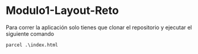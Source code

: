 # Modulo1-Layout-Reto

Para correr la aplicación solo tienes que clonar el repositorio y ejecutar el siguiente comando

``` 
parcel .\index.html
```
